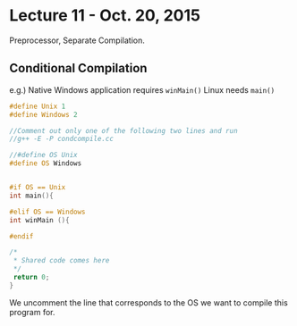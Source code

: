 # Lecture 11 - Oct. 20, 2015

Preprocessor, Separate Compilation.

## Conditional Compilation

e.g.)
Native Windows application requires `winMain()`
Linux needs `main()`

```cpp
#define Unix 1
#define Windows 2

//Comment out only one of the following two lines and run
//g++ -E -P condcompile.cc

//#define OS Unix 
#define OS Windows


#if OS == Unix
int main(){ 

#elif OS == Windows 
int winMain (){

#endif

/*
 * Shared code comes here
 */
 return 0;
}
```

We uncomment the line that corresponds to the OS we want to compile this program for.
